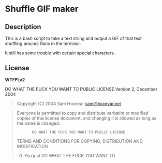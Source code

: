 # Shuffle GIF maker

## Description

This is a bash script to take a text string and output a GIF of that text shuffling around. Runs in the terminal.

It still has some trouble with certain special characters.

## License

**WTFPLv2**

 DO WHAT THE FUCK YOU WANT TO PUBLIC LICENSE 
                    Version 2, December 2004 

 > Copyright (C) 2004 Sam Hocevar <sam@hocevar.net> 

> Everyone is permitted to copy and distribute verbatim or modified 
> copies of this license document, and changing it is allowed as long 
> as the name is changed. 
>
>            DO WHAT THE FUCK YOU WANT TO PUBLIC LICENSE 
>   TERMS AND CONDITIONS FOR COPYING, DISTRIBUTION AND MODIFICATION 
>
>  0. You just DO WHAT THE FUCK YOU WANT TO.
